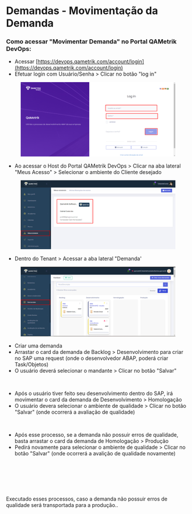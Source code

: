 # Demandas - Movimentação da Demanda

### Como acessar "Movimentar Demanda" no Portal QAMetrik DevOps:

* Acessar [https://devops.qametrik.com/account/login](https://devops.qametrik.com/account/login)
* Efetuar login com Usuário/Senha > Clicar no botão "log in"

<figure><img src="../.gitbook/assets/image (27).png" alt=""><figcaption></figcaption></figure>

* Ao acessar o Host do Portal QAMetrik DevOps > Clicar na aba lateral "Meus Acesso" > Selecionar o ambiente do Cliente desejado

<figure><img src="../.gitbook/assets/image (39).png" alt=""><figcaption></figcaption></figure>

* Dentro do Tenant > Acessar a aba lateral "Demanda'

<figure><img src="../.gitbook/assets/image (28).png" alt=""><figcaption></figcaption></figure>

* Criar uma demanda
* Arrastar o card da demanda de Backlog > Desenvolvimento para criar no SAP uma request (onde o desenvolvedor ABAP, poderá criar Task/Objetos)
* O usuário deverá selecionar o mandante > Clicar no botão "Salvar"

<figure><img src="../.gitbook/assets/gifcorreto4 (2).gif" alt=""><figcaption></figcaption></figure>

* Após o usuário tiver feito seu desenvolvimento dentro do SAP, irá movimentar o card da demanda de Desenvolvimento > Homologação
* O usuário devera selecionar o ambiente de qualidade > Clicar no botão "Salvar" (onde ocorrerá a avaliação de qualidade)

<figure><img src="../.gitbook/assets/gifcorreto4-1 (3).gif" alt=""><figcaption></figcaption></figure>

* Após esse processo, se a demanda não possuir erros de qualidade, basta arrastar o card da demanda de Homologação > Produção
* Pedirá novamente para selecionar o ambiente de qualidade > Clicar no botão "Salvar" (onde ocorrerá a avalição de qualidade novamente)

<figure><img src="../.gitbook/assets/gif-21.gif" alt=""><figcaption></figcaption></figure>

<figure><img src="../.gitbook/assets/gifcorreto4-1.gif" alt=""><figcaption></figcaption></figure>

<figure><img src="../.gitbook/assets/Projeto-de-Vídeo-4.gif" alt=""><figcaption></figcaption></figure>

Executado esses processos, caso a demanda não possuir erros de qualidade será transportada para a produção..
